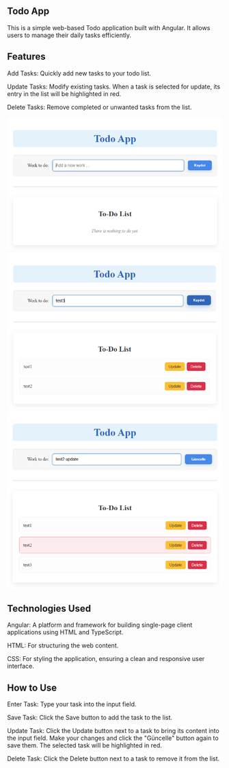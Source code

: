 ## Todo App
This is a simple web-based Todo application built with Angular. It allows users to manage their daily tasks efficiently.

## Features
Add Tasks: Quickly add new tasks to your todo list.

Update Tasks: Modify existing tasks. When a task is selected for update, its entry in the list will be highlighted in red.

Delete Tasks: Remove completed or unwanted tasks from the list.

<img src="./Docs/ss1.png">
<img src="./Docs/ss2.png">
<img src="./Docs/ss3.png">


## Technologies Used
Angular: A platform and framework for building single-page client applications using HTML and TypeScript.

HTML: For structuring the web content.

CSS: For styling the application, ensuring a clean and responsive user interface.

## How to Use
Enter Task: Type your task into the input field.

Save Task: Click the Save button to add the task to the list.

Update Task: Click the Update button next to a task to bring its content into the input field. Make your changes and click the "Güncelle" button again to save them. The selected task will be highlighted in red.

Delete Task: Click the Delete button next to a task to remove it from the list.

